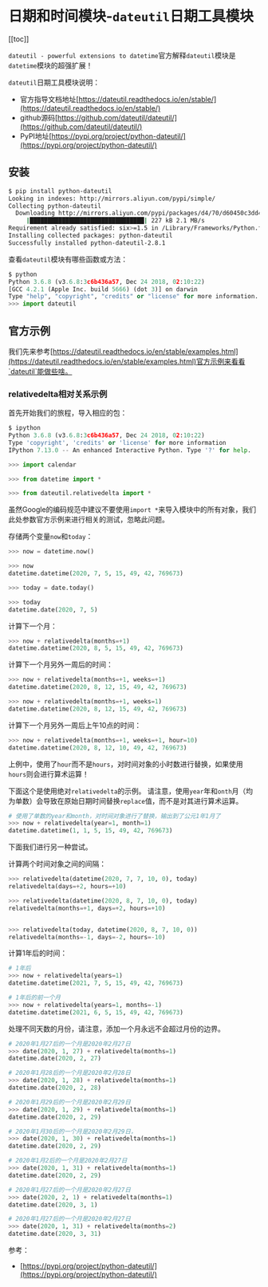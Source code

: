 # 日期和时间模块-`dateutil`日期工具模块

[[toc]]

`dateutil - powerful extensions to datetime`官方解释`dateutil`模块是`datetime`模块的超强扩展！

`dateutil`日期工具模块说明：

- 官方指导文档地址[https://dateutil.readthedocs.io/en/stable/](https://dateutil.readthedocs.io/en/stable/)
- github源码[https://github.com/dateutil/dateutil/](https://github.com/dateutil/dateutil/)
- PyPI地址[https://pypi.org/project/python-dateutil/](https://pypi.org/project/python-dateutil/)

## 安装

```sh
$ pip install python-dateutil
Looking in indexes: http://mirrors.aliyun.com/pypi/simple/
Collecting python-dateutil
  Downloading http://mirrors.aliyun.com/pypi/packages/d4/70/d60450c3dd48ef87586924207ae8907090de0b306af2bce5d134d78615cb/python_dateutil-2.8.1-py2.py3-none-any.whl (227 kB)
     |████████████████████████████████| 227 kB 2.1 MB/s
Requirement already satisfied: six>=1.5 in /Library/Frameworks/Python.framework/Versions/3.6/lib/python3.6/site-packages (from python-dateutil) (1.14.0)
Installing collected packages: python-dateutil
Successfully installed python-dateutil-2.8.1
```

查看`dateutil`模块有哪些函数或方法：

```py
$ python
Python 3.6.8 (v3.6.8:3c6b436a57, Dec 24 2018, 02:10:22)
[GCC 4.2.1 (Apple Inc. build 5666) (dot 3)] on darwin
Type "help", "copyright", "credits" or "license" for more information.
>>> import dateutil
```

## 官方示例

我们先来参考[https://dateutil.readthedocs.io/en/stable/examples.html](https://dateutil.readthedocs.io/en/stable/examples.html)官方示例来看看`dateutil`能做些啥。



### relativedelta相对关系示例

首先开始我们的旅程，导入相应的包：

```python
$ ipython
Python 3.6.8 (v3.6.8:3c6b436a57, Dec 24 2018, 02:10:22)
Type 'copyright', 'credits' or 'license' for more information
IPython 7.13.0 -- An enhanced Interactive Python. Type '?' for help.

>>> import calendar

>>> from datetime import *

>>> from dateutil.relativedelta import *
```

虽然Google的编码规范中建议不要使用`import *`来导入模块中的所有对象，我们此处参数官方示例来进行相关的测试，忽略此问题。



存储两个变量`now`和`today`：

```python
>>> now = datetime.now()

>>> now
datetime.datetime(2020, 7, 5, 15, 49, 42, 769673)

>>> today = date.today()

>>> today
datetime.date(2020, 7, 5)
```

计算下一个月：

```python
>>> now + relativedelta(months=+1)
datetime.datetime(2020, 8, 5, 15, 49, 42, 769673)
```

计算下一个月另外一周后的时间：

```python
>>> now + relativedelta(months=+1, weeks=+1)
datetime.datetime(2020, 8, 12, 15, 49, 42, 769673)

>>> now + relativedelta(months=+1, weeks=1)
datetime.datetime(2020, 8, 12, 15, 49, 42, 769673)
```

计算下一个月另外一周后上午10点的时间：

```python
>>> now + relativedelta(months=+1, weeks=+1, hour=10)
datetime.datetime(2020, 8, 12, 10, 49, 42, 769673)
```

上例中，使用了`hour`而不是`hours`，对时间对象的小时数进行替换，如果使用`hours`则会进行算术运算！



下面这个是使用绝对`relativedelta`的示例。 请注意，使用`year`年和`onth`月（均为单数）会导致在原始日期时间替换`replace`值，而不是对其进行算术运算。

```python
# 使用了单数的year和month，对时间对象进行了替换，输出到了公元1年1月了
>>> now + relativedelta(year=1, month=1)
datetime.datetime(1, 1, 5, 15, 49, 42, 769673)
```

下面我们进行另一种尝试。

计算两个时间对象之间的间隔：

```python
>>> relativedelta(datetime(2020, 7, 7, 10, 0), today)
relativedelta(days=+2, hours=+10)

>>> relativedelta(datetime(2020, 8, 7, 10, 0), today)
relativedelta(months=+1, days=+2, hours=+10)


>>> relativedelta(today, datetime(2020, 8, 7, 10, 0))
relativedelta(months=-1, days=-2, hours=-10)
```

计算1年后的时间：

```python
# 1年后
>>> now + relativedelta(years=1)
datetime.datetime(2021, 7, 5, 15, 49, 42, 769673)

# 1年后的前一个月
>>> now + relativedelta(years=1, months=-1)
datetime.datetime(2021, 6, 5, 15, 49, 42, 769673)
```

处理不同天数的月份，请注意，添加一个月永远不会超过月份的边界。

```python
# 2020年1月27后的一个月是2020年2月27日
>>> date(2020, 1, 27) + relativedelta(months=1)
datetime.date(2020, 2, 27)

# 2020年1月28后的一个月是2020年2月28日
>>> date(2020, 1, 28) + relativedelta(months=1)
datetime.date(2020, 2, 28)

# 2020年1月29后的一个月是2020年2月29日
>>> date(2020, 1, 29) + relativedelta(months=1)
datetime.date(2020, 2, 29)

# 2020年1月30后的一个月是2020年2月29日，
>>> date(2020, 1, 30) + relativedelta(months=1)
datetime.date(2020, 2, 29)

# 2020年1月2后的一个月是2020年2月27日
>>> date(2020, 1, 31) + relativedelta(months=1)
datetime.date(2020, 2, 29)

# 2020年1月27后的一个月是2020年2月27日
>>> date(2020, 2, 1) + relativedelta(months=1)
datetime.date(2020, 3, 1)

# 2020年1月27后的一个月是2020年2月27日
>>> date(2020, 1, 31) + relativedelta(months=2)
datetime.date(2020, 3, 31)
```























参考：

- [https://pypi.org/project/python-dateutil/](https://pypi.org/project/python-dateutil/)
